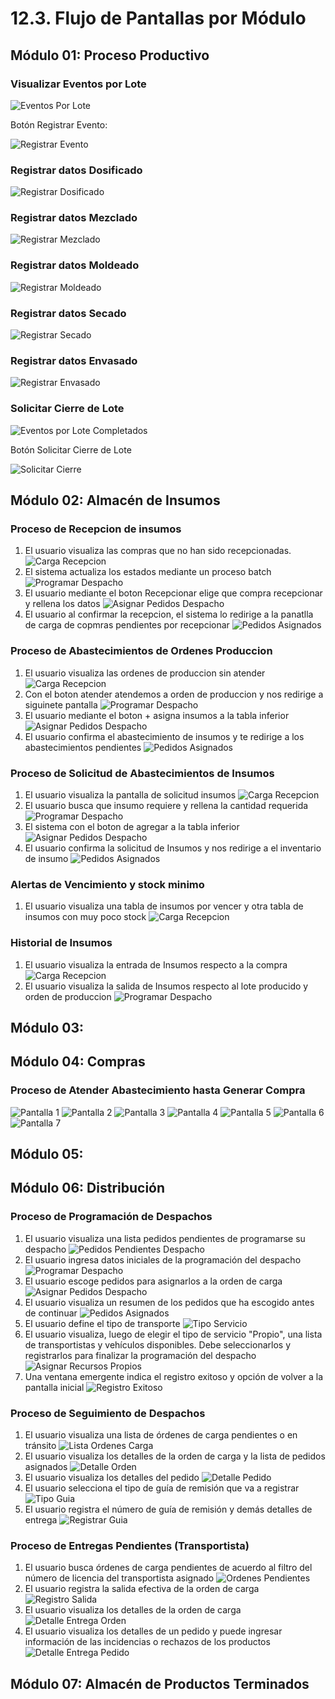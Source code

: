 # 12.3. Flujo de Pantallas por Módulo

## Módulo 01: Proceso Productivo

### Visualizar Eventos por Lote
![Eventos Por Lote](./Pantallas/ProcesoProductivo/EventosLote.png)

Botón Registrar Evento:

![Registrar Evento](./Pantallas/ProcesoProductivo/RegistrarEvento.png)

### Registrar datos Dosificado

![Registrar Dosificado](./Pantallas/ProcesoProductivo/RegistrarDosificado.png)

### Registrar datos Mezclado

![Registrar Mezclado](./Pantallas/ProcesoProductivo/RegistrarMezclado.png)

### Registrar datos Moldeado

![Registrar Moldeado](./Pantallas/ProcesoProductivo/RegistrarMoldeado.png)

### Registrar datos Secado

![Registrar Secado](./Pantallas/ProcesoProductivo/RegistrarSecado.png)

### Registrar datos Envasado

![Registrar Envasado](./Pantallas/ProcesoProductivo/RegistrarEnvasado.png)

### Solicitar Cierre de Lote

![Eventos por Lote Completados](./Pantallas/ProcesoProductivo/EventosLoteCompleto.png)

Botón Solicitar Cierre de Lote

![Solicitar Cierre](./Pantallas/ProcesoProductivo/SolicitarCierreLote.png)

## Módulo 02: Almacén de Insumos

### Proceso de Recepcion de insumos
1. El usuario visualiza las compras que no han sido recepcionadas.
![Carga Recepcion](./Pantallas/AlmacenInsumos/CargaRecepcionesInsumos.png)
2. El sistema actualiza los estados mediante un proceso batch
![Programar Despacho](./Pantallas/AlmacenInsumos/ActualizacionCargaRecepcionInsumos.png)
3. El usuario mediante el boton Recepcionar elige que compra recepcionar y rellena los datos
![Asignar Pedidos Despacho](./Pantallas/AlmacenInsumos/AtenderRecepcionInsumos.png)
4. El usuario al confirmar la recepcion, el sistema lo redirige a la panatlla de carga de copmras pendientes por recepcionar
![Pedidos Asignados](./Pantallas/AlmacenInsumos/DespuesAtenderRecepcionInsumos.png)

### Proceso de Abastecimientos de Ordenes Produccion
1. El usuario visualiza las ordenes de produccion sin atender
![Carga Recepcion](./Pantallas/AlmacenInsumos/CargaAbastecerInsumos.png)
2. Con el boton atender atendemos a orden de produccion y nos redirige a siguinete pantalla
![Programar Despacho](./Pantallas/AlmacenInsumos/AtenderAbastecimientoInsumos.png)
3. El usuario mediante el boton + asigna insumos a la tabla inferior
![Asignar Pedidos Despacho](./Pantallas/AlmacenInsumos/InsumosRequridosAI.png)
4. El usuario confirma el abastecimiento de insumos y te redirige a los abastecimientos pendientes
![Pedidos Asignados](./Pantallas/AlmacenInsumos/ConfirmarAbastecimientosInsumos.png)

### Proceso de Solicitud de Abastecimientos de Insumos
1. El usuario visualiza la pantalla de solicitud insumos
![Carga Recepcion](./Pantallas/AlmacenInsumos/CargaSolicitudInsumos.png)
2. El usuario busca que insumo requiere y rellena la cantidad requerida
![Programar Despacho](./Pantallas/AlmacenInsumos/BuscarSolicitudInsumos.png)
3. El sistema con el boton de agregar a la tabla inferior
![Asignar Pedidos Despacho](./Pantallas/AlmacenInsumos/InsumoRequeridoSI.png)
4. El usuario confirma la solicitud de Insumos y nos redirige a el inventario de insumo
![Pedidos Asignados](./Pantallas/AlmacenInsumos/ConfirmarSolicitudInsumos.png)

### Alertas de Vencimiento y stock minimo
1. El usuario visualiza una tabla de insumos por vencer y otra tabla de insumos con muy poco stock
![Carga Recepcion](./Pantallas/AlmacenInsumos/AlertasInventario.png)

### Historial de Insumos
1. El usuario visualiza la entrada de Insumos respecto a la compra 
![Carga Recepcion](./Pantallas/AlmacenInsumos/EntradaHistorialInsumo.png)
2. El usuario visualiza la salida de Insumos respecto al lote producido y orden de produccion
![Programar Despacho](./Pantallas/AlmacenInsumos/SalidaHistorialInsumo.png)

## Módulo 03: 

## Módulo 04: Compras

### Proceso de Atender Abastecimiento hasta Generar Compra

![Pantalla 1](./Pantallas/Compras/Pantalla1.png)
![Pantalla 2](./Pantallas/Compras/Pantalla2.png)
![Pantalla 3](./Pantallas/Compras/Pantalla3.png)
![Pantalla 4](./Pantallas/Compras/Pantalla4.png)
![Pantalla 5](./Pantallas/Compras/Pantalla5.png)
![Pantalla 6](./Pantallas/Compras/Pantalla6.png)
![Pantalla 7](./Pantallas/Compras/Pantalla7.png)

## Módulo 05: 

## Módulo 06: Distribución

### Proceso de Programación de Despachos
1. El usuario visualiza una lista pedidos pendientes de programarse su despacho
![Pedidos Pendientes Despacho](./Pantallas/Distribucion/ProgramarDespachos/PedidosPendientesDespacho.png)
2. El usuario ingresa datos iniciales de la programación del despacho
![Programar Despacho](./Pantallas/Distribucion/ProgramarDespachos/ProgramarDespachoDetalle.png)
3. El usuario escoge pedidos para asignarlos a la orden de carga
![Asignar Pedidos Despacho](./Pantallas/Distribucion/ProgramarDespachos/AsignarPedidosDespacho.png)
4. El usuario visualiza un resumen de los pedidos que ha escogido antes de continuar
![Pedidos Asignados](./Pantallas/Distribucion/ProgramarDespachos/PedidosAsignados.png)
5. El usuario define el tipo de transporte
![Tipo Servicio](./Pantallas/Distribucion/ProgramarDespachos/TipoServicio.png)
6. El usuario visualiza, luego de elegir el tipo de servicio "Propio", una lista de transportistas y vehículos disponibles. Debe seleccionarlos y registrarlos para finalizar la programación del despacho
![Asignar Recursos Propios](./Pantallas/Distribucion/ProgramarDespachos/AsignarRecursosPropios.png)
7. Una ventana emergente indica el registro exitoso y opción de volver a la pantalla inicial
![Registro Exitoso](./Pantallas/Distribucion/ProgramarDespachos/RegistroExitoso.png)

### Proceso de Seguimiento de Despachos
1. El usuario visualiza una lista de órdenes de carga pendientes o en tránsito
![Lista Ordenes Carga](./Pantallas/Distribucion/SeguimientoDespachos/ListaOrdenesCarga.png)
2. El usuario visualiza los detalles de la orden de carga y la lista de pedidos asignados
![Detalle Orden](./Pantallas/Distribucion/SeguimientoDespachos/DetalleOrdenCarga.png)
3. El usuario visualiza los detalles del pedido
![Detalle Pedido](./Pantallas/Distribucion/SeguimientoDespachos/DetallePedido.png)
4. El usuario selecciona el tipo de guía de remisión que va a registrar
![Tipo Guia](./Pantallas/Distribucion/SeguimientoDespachos/TipoGuia.png)
5. El usuario registra el número de guía de remisión y demás detalles de entrega
![Registrar Guia](./Pantallas/Distribucion/SeguimientoDespachos/RegistrarGuiaRemision.png)

### Proceso de Entregas Pendientes (Transportista)
1. El usuario busca órdenes de carga pendientes de acuerdo al filtro del número de licencia del transportista asignado
![Ordenes Pendientes](./Pantallas/Distribucion/EntregasPendientes/ÓrdenesPendientes.png)
2. El usuario registra la salida efectiva de la orden de carga
![Registro Salida](./Pantallas/Distribucion/EntregasPendientes/RegistroSalida.png)
3. El usuario visualiza los detalles de la orden de carga
![Detalle Entrega Orden](./Pantallas/Distribucion/EntregasPendientes/DetalleEntregaOrden.png)
4. El usuario visualiza los detalles de un pedido y puede ingresar información de las incidencias o rechazos de los productos
![Detalle Entrega Pedido](./Pantallas/Distribucion/EntregasPendientes/DetalleEntregaPedido.png)

## Módulo 07: Almacén de Productos Terminados